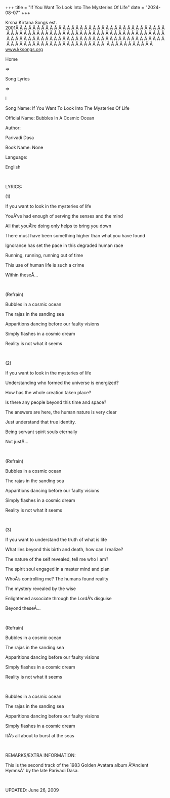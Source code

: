 +++ 
title = "If You Want To Look Into The Mysteries Of Life"
date = "2024-08-07"
+++

Krsna Kirtana Songs est. 2001Â Â Â Â Â Â Â Â Â Â Â Â Â Â Â Â Â Â Â Â Â Â Â Â Â Â Â Â Â Â Â Â Â Â Â Â Â Â Â Â Â Â Â Â Â Â Â Â Â Â Â Â Â Â Â Â Â Â Â Â Â Â Â Â Â Â Â Â Â Â Â Â Â Â Â Â Â Â Â Â Â Â Â Â Â Â Â Â Â Â Â Â Â Â Â Â Â Â Â Â Â Â Â Â Â Â Â Â Â Â Â Â Â Â Â Â Â Â Â Â Â Â Â Â Â Â Â Â Â Â Â Â  Â Â Â Â Â Â Â Â Â Â Â  
www.kksongs.org








Home
 
⇒
 
Song Lyrics
 
⇒
 
I


Song
Name: If You Want To Look Into The Mysteries Of Life


Official
Name: Bubbles In A Cosmic Ocean


Author:

Parivadi Dasa


Book
Name: None


Language:

English


 


LYRICS:


(1)


If you
want to look in the mysteries of life


YouÂ’ve
had enough of serving the senses and the mind


All
that youÂ’re doing only helps to bring you down


There
must have been something higher than what you have found


Ignorance
has set the pace in this degraded human race


Running,
running, running out of time


This
use of human life is such a crime


Within
theseÂ…


 


(Refrain)


Bubbles
in a cosmic ocean


The
rajas in the sanding sea


Apparitions
dancing before our faulty visions


Simply
flashes in a cosmic dream


Reality
is not what it seems


 


(2)


If you
want to look in the mysteries of life


Understanding
who formed the universe is energized?


How
has the whole creation taken place?


Is
there any people beyond this time and space?


The
answers are here, the human nature is very clear


Just
understand that true identity.


Being
servant spirit souls eternally


Not
justÂ…


 


(Refrain)


Bubbles
in a cosmic ocean


The
rajas in the sanding sea


Apparitions
dancing before our faulty visions


Simply
flashes in a cosmic dream


Reality
is not what it seems


 


(3)


If you
want to understand the truth of what is life


What
lies beyond this birth and death, how can I realize?


The
nature of the self revealed, tell me who I am?


The
spirit soul engaged in a master mind and plan


WhoÂ’s
controlling me? The humans found reality


The
mystery revealed by the wise


Enlightened
associate through the LordÂ’s disguise


Beyond
theseÂ…


 


(Refrain)


Bubbles
in a cosmic ocean


The
rajas in the sanding sea


Apparitions
dancing before our faulty visions


Simply
flashes in a cosmic dream


Reality
is not what it seems


 


Bubbles
in a cosmic ocean


The
rajas in the sanding sea


Apparitions
dancing before our faulty visions


Simply
flashes in a cosmic dream


ItÂ’s
all about to burst at the seas


 


REMARKS/EXTRA
INFORMATION:


This
is the second track of the 1983 Golden Avatara album Â“Ancient HymnsÂ” by the
late Parivadi Dasa.


 


UPDATED:
 June 26, 2009